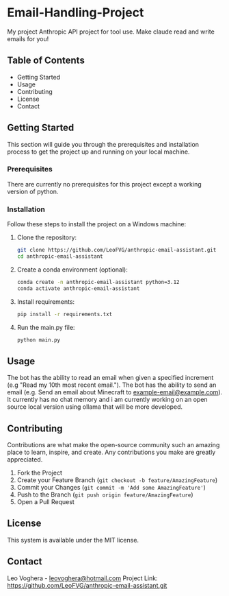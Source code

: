 # Email-Handling-Project
My project Anthropic API project for tool use. Make claude read and write emails for you!

## Table of Contents

- Getting Started
- Usage
- Contributing
- License
- Contact

## Getting Started

This section will guide you through the prerequisites and installation process to get the project up and running on your local machine.

### Prerequisites
There are currently no prerequisites for this project except a working version of python.

### Installation

Follow these steps to install the project on a Windows machine:

1. Clone the repository:
    ```bash
    git clone https://github.com/LeoFVG/anthropic-email-assistant.git
    cd anthropic-email-assistant
    ```
2. Create a conda environment (optional):
    ```bash
    conda create -n anthropic-email-assistant python=3.12
    conda activate anthropic-email-assistant
    ```
4. Install requirements:
    ```bash
    pip install -r requirements.txt
    ```

4. Run the main.py file:
    ```bash
    python main.py
    ```

## Usage
The bot has the ability to read an email when given a specified increment (e.g "Read my 10th most recent email.").
The bot has the ability to send an email (e.g. Send an email about Minecraft to example-email@example.com).
It currently has no chat memory and i am currently working on an open source local version using ollama that will be more developed.

## Contributing

Contributions are what make the open-source community such an amazing place to learn, inspire, and create. Any contributions you make are greatly appreciated.

1. Fork the Project
2. Create your Feature Branch (`git checkout -b feature/AmazingFeature`)
3. Commit your Changes (`git commit -m 'Add some AmazingFeature'`)
4. Push to the Branch (`git push origin feature/AmazingFeature`)
5. Open a Pull Request


## License
This system is available under the MIT license.

## Contact

Leo Voghera - leovoghera@hotmail.com
Project Link: https://github.com/LeoFVG/anthropic-email-assistant.git
